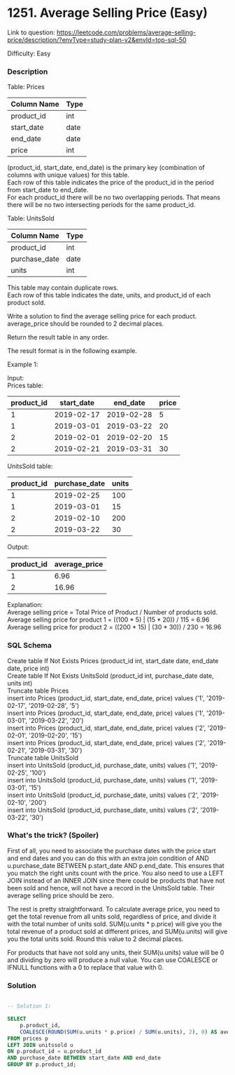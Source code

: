 # 1251. Average Selling Price (Easy)

Link to question: https://leetcode.com/problems/average-selling-price/description/?envType=study-plan-v2&envId=top-sql-50

Difficulty: Easy

### Description

Table: Prices


| Column Name   | Type    |
|---------------|---------|
| product_id    | int     |
| start_date    | date    |
| end_date      | date    |
| price         | int     |

(product_id, start_date, end_date) is the primary key (combination of columns with unique values) for this table.\
Each row of this table indicates the price of the product_id in the period from start_date to end_date.\
For each product_id there will be no two overlapping periods. That means there will be no two intersecting periods for the same product_id.
 

Table: UnitsSold


| Column Name   | Type    |
|---------------|---------|
| product_id    | int     |
| purchase_date | date    |
| units         | int     |

This table may contain duplicate rows.\
Each row of this table indicates the date, units, and product_id of each product sold. 
 

Write a solution to find the average selling price for each product. average_price should be rounded to 2 decimal places.

Return the result table in any order.

The result format is in the following example.

 

Example 1:

Input:\
Prices table:

| product_id | start_date | end_date   | price  |
|------------|------------|------------|--------|
| 1          | 2019-02-17 | 2019-02-28 | 5      |
| 1          | 2019-03-01 | 2019-03-22 | 20     |
| 2          | 2019-02-01 | 2019-02-20 | 15     |
| 2          | 2019-02-21 | 2019-03-31 | 30     |

UnitsSold table:

| product_id | purchase_date | units |
|------------|---------------|-------|
| 1          | 2019-02-25    | 100   |
| 1          | 2019-03-01    | 15    |
| 2          | 2019-02-10    | 200   |
| 2          | 2019-03-22    | 30    |

Output: 

| product_id | average_price |
|------------|---------------|
| 1          | 6.96          |
| 2          | 16.96         |

Explanation:\
Average selling price = Total Price of Product / Number of products sold.\
Average selling price for product 1 = ((100 * 5) | (15 * 20)) / 115 = 6.96\
Average selling price for product 2 = ((200 * 15) | (30 * 30)) / 230 = 16.96



### SQL Schema
Create table If Not Exists Prices (product_id int, start_date date, end_date date, price int)\
Create table If Not Exists UnitsSold (product_id int, purchase_date date, units int)\
Truncate table Prices\
insert into Prices (product_id, start_date, end_date, price) values ('1', '2019-02-17', '2019-02-28', '5')\
insert into Prices (product_id, start_date, end_date, price) values ('1', '2019-03-01', '2019-03-22', '20')\
insert into Prices (product_id, start_date, end_date, price) values ('2', '2019-02-01', '2019-02-20', '15')\
insert into Prices (product_id, start_date, end_date, price) values ('2', '2019-02-21', '2019-03-31', '30')\
Truncate table UnitsSold\
insert into UnitsSold (product_id, purchase_date, units) values ('1', '2019-02-25', '100')\
insert into UnitsSold (product_id, purchase_date, units) values ('1', '2019-03-01', '15')\
insert into UnitsSold (product_id, purchase_date, units) values ('2', '2019-02-10', '200')\
insert into UnitsSold (product_id, purchase_date, units) values ('2', '2019-03-22', '30')

### What's the trick? (Spoiler)

First of all, you need to associate the purchase dates with the price start and end dates and you can do this with an extra join condition of AND u.purchase_date BETWEEN p.start_date AND p.end_date. This ensures that you match the right units count with the price. You also need to use a LEFT JOIN instead of an INNER JOIN since there could be products that have not been sold and hence, will not have a record in the UnitsSold table. Their average selling price should be zero.

The rest is pretty straightforward. To calculate average price, you need to get the total revenue from all units sold, regardless of price, and divide it with the total number of units sold. SUM(u.units * p.price) will give you the total revenue of a product sold at different prices, and SUM(u.units) will give you the total units sold. Round this value to 2 decimal places.

For products that have not sold any units, their SUM(u.units) value will be 0 and dividing by zero will produce a null value. You can use COALESCE or IFNULL functions with a 0 to replace that value with 0.

### Solution

```sql

-- Solution 1:

SELECT
    p.product_id,
    COALESCE(ROUND(SUM(u.units * p.price) / SUM(u.units), 2), 0) AS average_price
FROM prices p
LEFT JOIN unitssold u
ON p.product_id = u.product_id
AND purchase_date BETWEEN start_date AND end_date
GROUP BY p.product_id;
